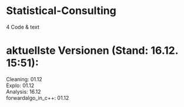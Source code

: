 # Statistical-Consulting
4 Code &amp; text

# aktuellste Versionen (Stand: 16.12. 15:51):

Cleaning: 01.12 <br />
Explo: 01.12 <br />
Analysis: 16.12 <br/>
forwardalgo_in_c++: 01.12
